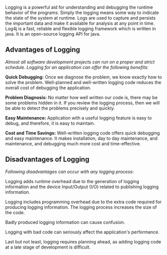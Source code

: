   Logging is a powerful aid for understanding and debugging the runtime behavior of the programs. Simply the logging means some way to indicate the state of the system at runtime. Logs are used to capture and persists the important data and make it available for analysis at any point in time. Log4j is a fast, reliable and flexible logging framework which is written in java. It is an open-source logging API for java.

## Advantages of Logging

*Almost all software development projects can run on a proper and strict schedule. Logging for an application can offer the following benefits:*

**Quick Debugging:** Once we diagnose the problem, we know exactly how to solve the problem. Well-planned and well-written logging code reduces the overall cost of debugging the application.

**Problem Diagnosis:** No matter how well written our code is, there may be some problems hidden in it. If you review the logging process, then we will be able to detect the problems precisely and quickly.

**Easy Maintenance:** Application with a useful logging feature is easy to debug, and therefore, it is easy to maintain.

**Cost and Time Savings:** Well-written logging code offers quick debugging and easy maintenance. It makes installation, day to day maintenance, and maintenance, and debugging much more cost and time-effective.

## Disadvantages of Logging

*Following disadvantages can occur with any logging process:*

Logging adds runtime overhead due to the generation of logging information and the device Input/Output (I/O) related to publishing logging information.

Logging includes programming overhead due to the extra code required for producing logging information. The logging process increases the size of the code.

Badly produced logging information can cause confusion.

Logging with bad code can seriously affect the application's performance.

Last but not least, logging requires planning ahead, as adding logging code at a late stage of development is difficult.
